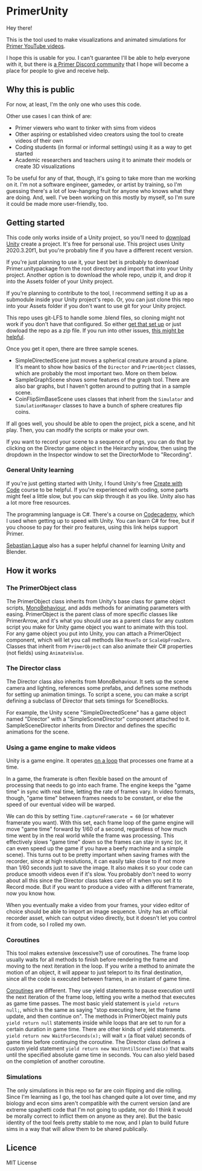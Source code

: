 # PrimerUnity
Hey there!

This is the tool used to make visualizations and animated simulations for [Primer YouTube videos](https://www.youtube.com/channel/UCKzJFdi57J53Vr_BkTfN3uQ).

I hope this is usable for you. I can't guarantee I'll be able to help everyone with it, but there is [a Primer Discord community](https://discord.gg/NbruaNW) that I hope will become a place for people to give and receive help.

## Why this is public
For now, at least, I'm the only one who uses this code. 

Other use cases I can think of are:
- Primer viewers who want to tinker with sims from videos
- Other aspiring or established video creators using the tool to create videos of their own
- Coding students (in formal or informal settings) using it as a way to get started
- Academic researchers and teachers using it to animate their models or create 3D visualizations

To be useful for any of that, though, it's going to take more than me working on it. I'm not a software engineer, gamedev, or artist by training, so I'm guessing there's a lot of low-hanging fruit for anyone who knows what they are doing. And, well. I've been working on this mostly by myself, so I'm sure it could be made more user-friendly, too.

## Getting started
This code only works inside of a Unity project, so you'll need to [download Unity](https://unity.com/) create a project. It's free for personal use. This project uses Unity 2020.3.20f1, but you're probably fine if you have a different recent version.

If you're just planning to use it, your best bet is probably to download Primer.unitypackage from the root directory and import that into your Unity project. Another option is to download the whole repo, unzip it, and drop it into the Assets folder of your Unity project.

If you're planning to contribute to the tool, I recommend setting it up as a submodule inside your Unity project's repo. Or, you can just clone this repo into your Assets folder if you don't want to use git for your Unity project.

This repo uses git-LFS to handle some .blend files, so cloning might not work if you don't have that configured. So either [get that set up](https://git-lfs.github.com/) or just dowload the repo as a zip file. If you run into other issues, [this might be helpful](https://thoughtbot.com/blog/how-to-git-with-unity).

Once you get it open, there are three sample scenes. 
- SimpleDirectedScene just moves a spherical creature around a plane. It's meant to show how basics of the `Director` and `PrimerObject` classes, which are probably the most important two. More on them below.
- SampleGraphScene shows some features of the graph tool. There are also bar graphs, but I haven't gotten around to putting that in a sample scene.
- CoinFlipSimBaseScene uses classes that inherit from the `Simulator` and `SimulationManager` classes to have a bunch of sphere creatures flip coins.

If all goes well, you should be able to open the project, pick a scene, and hit play. Then, you can modify the scripts or make your own.

If you want to record your scene to a sequence of pngs, you can do that by clicking on the Director game object in the Heirarchy window, then using the dropdown in the Inspector window to set the DirectorMode to "Recording".

### General Unity learning
If you're just getting started with Unity, I found Unity's free [Create with Code](https://learn.unity.com/course/create-with-code) course to be helpful. If you're experienced with coding, some parts might feel a little slow, but you can skip through it as you like. Unity also has a lot more free resources.

The programming language is C#. There's a course on <a target='new' href="https://click.linksynergy.com/fs-bin/click?id=1myhZO82FrY&offerid=781062.49&type=3&subid=0&LSNSUBSITE=TEST">Codecademy</a>, which I used when getting up to speed with Unity. You can learn C# for free, but if you choose to pay for their pro features, using this link helps support Primer.

[Sebastian Lague](https://www.youtube.com/user/Cercopithecan) also has a super helpful channel for learning Unity and Blender.

## How it works

### The PrimerObject class
The PrimerObject class inherits from Unity's base class for game object scripts, [MonoBehaviour](https://docs.unity3d.com/ScriptReference/MonoBehaviour.html), and adds methods for animating parameters with easing. PrimerObject is the parent class of more specific classes like PrimerArrow, and it's what you should use as a parent class for any custom script you make for Unity game object you want to animate with this tool. For any game object you put into Unity, you can attach a PrimerObject component, which will let you call methods like `MoveTo` or `ScaleUpFromZero`. Classes that inherit from `PrimerObject` can also animate their C# properties (not fields) using `AnimateValue`.

### The Director class
The Director class also inherits from MonoBehaviour. It sets up the scene camera and lighting, references some prefabs, and defines some methods for setting up animation timings. To script a scene, you can make a script defining a subclass of Director that sets timings for SceneBlocks. 

For example, the Unity scene "SimpleDirectedScene" has a game object named "Director" with a "SimpleSceneDirector" component attached to it. SampleSceneDirector inherits from Director and defines the specific animations for the scene.

### Using a game engine to make videos
Unity is a game engine. It operates [on a loop](https://docs.unity3d.com/Manual/ExecutionOrder.html) that processes one frame at a time.

In a game, the framerate is often flexible based on the amount of processing that needs to go into each frame. The engine keeps the "game time" in sync with real time, letting the rate of frames vary. In video formats, though, "game time" between frames needs to be constant, or else the speed of our eventual video will be warped. 

We can do this by setting `Time.captureFramerate = 60` (or whatever framerate you want). With this set, each frame loop of the game engine will move "game time" forward by 1/60 of a second, regardless of how much time went by in the real world while the frame was processing. This effectively slows "game time" down so the frames can stay in sync (or, it can even speed up the game if you have a beefy machine and a simple scene). This turns out to be pretty important when saving frames with the recorder, since at high resolutions, it can easily take close to if not more than 1/60 seconds just to save the image. It also makes it so your code can produce smooth videos even if it's slow. You probably don't need to worry about all this since the Director class takes care of it when you set it to Record mode. But if you want to produce a video with a different framerate, now you know how.

When you eventually make a video from your frames, your video editor of choice should be able to import an image sequence. Unity has an official recorder asset, which can output video directly, but it doesn't let you control it from code, so I rolled my own.

### Coroutines
This tool makes extensive (excessive?) use of coroutines. The frame loop usually waits for all methods to finish before rendering the frame and moving to the next iteration in the loop. If you write a method to animate the motion of an object, it will appear to just teleport to its final destination, since all the code is executed between frames, in an instant of game time.

[Coroutines](https://docs.unity3d.com/Manual/Coroutines.html) are different. They use yield statements to pause execution until the next iteration of the frame loop, letting you write a method that executes as game time passes. The most basic yield statement is `yield return null;`, which is the same as saying "stop executing here, let the frame update, and then continue on". The methods in PrimerObject mainly puts `yield return null` statements inside while loops that are set to run for a certain duration in game time. There are other kinds of yield statements. `yield return new WaitForSeconds(x);` will wait `x` (a float value) seconds of game time before continuing the coroutine. The Director class defines a custom yield statement `yield return new WaitUntilSceneTime(x)` that waits until the specified absolute game time in seconds. You can also yield based on the completion of another coroutine.

### Simulations
The only simulations in this repo so far are coin flipping and die rolling. Since I'm learning as I go, the tool has changed quite a lot over time, and my biology and econ sims aren't compatible with the current version (and are extreme spaghetti code that I'm not going to update, nor do I think it would be morally correct to inflict them on anyone as they are). But the basic identity of the tool feels pretty stable to me now, and I plan to build future sims in a way that will allow them to be shared publically.

## Licence
MIT License
